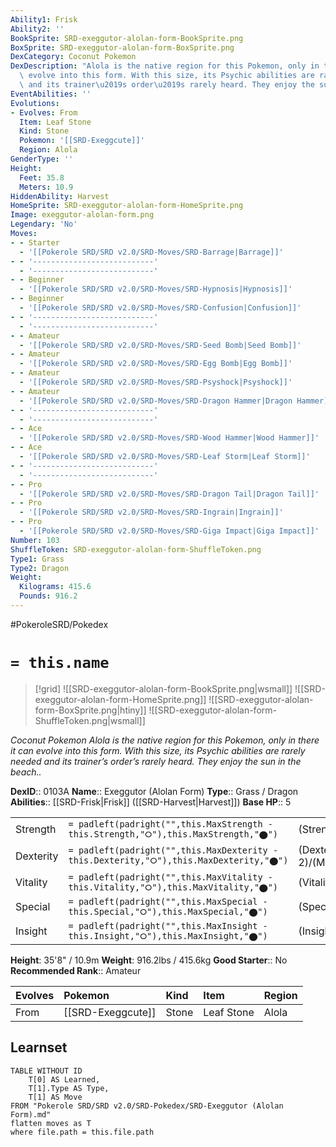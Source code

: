 ```yaml
---
Ability1: Frisk
Ability2: ''
BookSprite: SRD-exeggutor-alolan-form-BookSprite.png
BoxSprite: SRD-exeggutor-alolan-form-BoxSprite.png
DexCategory: Coconut Pokemon
DexDescription: "Alola is the native region for this Pokemon, only in there it can\
  \ evolve into this form. With this size, its Psychic abilities are rarely needed\
  \ and its trainer\u2019s order\u2019s rarely heard. They enjoy the sun in the beach.."
EventAbilities: ''
Evolutions:
- Evolves: From
  Item: Leaf Stone
  Kind: Stone
  Pokemon: '[[SRD-Exeggcute]]'
  Region: Alola
GenderType: ''
Height:
  Feet: 35.8
  Meters: 10.9
HiddenAbility: Harvest
HomeSprite: SRD-exeggutor-alolan-form-HomeSprite.png
Image: exeggutor-alolan-form.png
Legendary: 'No'
Moves:
- - Starter
  - '[[Pokerole SRD/SRD v2.0/SRD-Moves/SRD-Barrage|Barrage]]'
- - '---------------------------'
  - '---------------------------'
- - Beginner
  - '[[Pokerole SRD/SRD v2.0/SRD-Moves/SRD-Hypnosis|Hypnosis]]'
- - Beginner
  - '[[Pokerole SRD/SRD v2.0/SRD-Moves/SRD-Confusion|Confusion]]'
- - '---------------------------'
  - '---------------------------'
- - Amateur
  - '[[Pokerole SRD/SRD v2.0/SRD-Moves/SRD-Seed Bomb|Seed Bomb]]'
- - Amateur
  - '[[Pokerole SRD/SRD v2.0/SRD-Moves/SRD-Egg Bomb|Egg Bomb]]'
- - Amateur
  - '[[Pokerole SRD/SRD v2.0/SRD-Moves/SRD-Psyshock|Psyshock]]'
- - Amateur
  - '[[Pokerole SRD/SRD v2.0/SRD-Moves/SRD-Dragon Hammer|Dragon Hammer]]'
- - '---------------------------'
  - '---------------------------'
- - Ace
  - '[[Pokerole SRD/SRD v2.0/SRD-Moves/SRD-Wood Hammer|Wood Hammer]]'
- - Ace
  - '[[Pokerole SRD/SRD v2.0/SRD-Moves/SRD-Leaf Storm|Leaf Storm]]'
- - '---------------------------'
  - '---------------------------'
- - Pro
  - '[[Pokerole SRD/SRD v2.0/SRD-Moves/SRD-Dragon Tail|Dragon Tail]]'
- - Pro
  - '[[Pokerole SRD/SRD v2.0/SRD-Moves/SRD-Ingrain|Ingrain]]'
- - Pro
  - '[[Pokerole SRD/SRD v2.0/SRD-Moves/SRD-Giga Impact|Giga Impact]]'
Number: 103
ShuffleToken: SRD-exeggutor-alolan-form-ShuffleToken.png
Type1: Grass
Type2: Dragon
Weight:
  Kilograms: 415.6
  Pounds: 916.2
---
```


#PokeroleSRD/Pokedex

# `= this.name`

> [!grid]
> ![[SRD-exeggutor-alolan-form-BookSprite.png|wsmall]]
> ![[SRD-exeggutor-alolan-form-HomeSprite.png]]
> ![[SRD-exeggutor-alolan-form-BoxSprite.png|htiny]]
> ![[SRD-exeggutor-alolan-form-ShuffleToken.png|wsmall]]


*Coconut Pokemon*
*Alola is the native region for this Pokemon, only in there it can evolve into this form. With this size, its Psychic abilities are rarely needed and its trainer’s order’s rarely heard. They enjoy the sun in the beach..*

**DexID**:: 0103A
**Name**:: Exeggutor (Alolan Form)
**Type**:: Grass / Dragon
**Abilities**:: [[SRD-Frisk|Frisk]] ([[SRD-Harvest|Harvest]])
**Base HP**:: 5

|           |                                                                                        |                                          |
| --------- | -------------------------------------------------------------------------------------- | ---------------------------------------- |
| Strength  | `= padleft(padright("",this.MaxStrength - this.Strength,"⭘"),this.MaxStrength,"⬤")`    | (Strength::3)/(MaxStrength::6)   |
| Dexterity | `= padleft(padright("",this.MaxDexterity - this.Dexterity,"⭘"),this.MaxDexterity,"⬤")` | (Dexterity:: 2)/(MaxDexterity::4) |
| Vitality  | `= padleft(padright("",this.MaxVitality - this.Vitality,"⭘"),this.MaxVitality,"⬤")`    | (Vitality::2)/(MaxVitality::5)   |
| Special   | `= padleft(padright("",this.MaxSpecial - this.Special,"⭘"),this.MaxSpecial,"⬤")`       | (Special::3)/(MaxSpecial::7)     |
| Insight   | `= padleft(padright("",this.MaxInsight - this.Insight,"⭘"),this.MaxInsight,"⬤")`       | (Insight::2)/(MaxInsight::5)     |

**Height**: 35'8" / 10.9m
**Weight**: 916.2lbs / 415.6kg
**Good Starter**:: No
**Recommended Rank**:: Amateur

| Evolves   | Pokemon           | Kind   | Item       | Region   |
|:----------|:------------------|:-------|:-----------|:---------|
| From      | [[SRD-Exeggcute]] | Stone  | Leaf Stone | Alola    |

## Learnset

```dataview
TABLE WITHOUT ID
    T[0] AS Learned,
    T[1].Type AS Type,
    T[1] AS Move
FROM "Pokerole SRD/SRD v2.0/SRD-Pokedex/SRD-Exeggutor (Alolan Form).md"
flatten moves as T
where file.path = this.file.path
```
